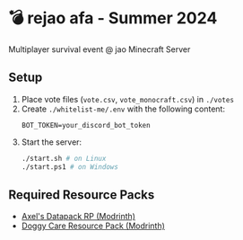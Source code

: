 # 💣 rejao afa - Summer 2024

Multiplayer survival event @ jao Minecraft Server

## Setup

1. Place vote files (`vote.csv`, `vote_monocraft.csv`) in `./votes`
2. Create `./whitelist-me/.env` with the following content:
    ```dotenv
    BOT_TOKEN=your_discord_bot_token
    ```
3. Start the server:
    ```bash
    ./start.sh # on Linux
    ./start.ps1 # on Windows
    ```
## Required Resource Packs
- [Axel's Datapack RP (Modrinth)](https://cdn.modrinth.com/data/hhkrq7xV/versions/2JfcFe2W/Axels%20RP%20V7.5.1.zip)
- [Doggy Care Resource Pack (Modrinth)](https://cdn.modrinth.com/data/6zniMv5W/versions/qkESOuLk/doggycare_resources_v1-2-2_1.20.2.zip)